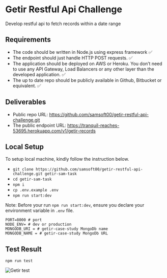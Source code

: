 # Getir Restful Api Challenge
Develop restful api to fetch records within a date range

## Requirements
* The code should be written in Node.js using express framework ✅
* The endpoint should just handle HTTP POST requests. ✅
* The application should be deployed on AWS or Heroku. You don’t need to use any API Gateway, Load Balancers or any other layer than the developed application. ✅
* The up to date repo should be publicly available in Github, Bitbucket or equivalent. ✅

## Deliverables
* Public repo URL: https://github.com/samsoft00/getir-restful-api-challenge.git
* The public endpoint URL: https://tranquil-reaches-53695.herokuapp.com/v1/getir-records

## Local Setup
To setup local machine, kindly follow the instruction below.

- `git clone https://github.com/samsoft00/getir-restful-api-challenge.git getir-sam-task`
- `cd getir-sam-task`
- `npm i`
- `cp .env.example .env`
- `npm run start:dev`

Note: Before your run `npm run start:dev`, ensure you declare your environment variable in `.env` file.

```
PORT=8000 # port
NODE_ENV= # dev or production
MONGODB_URI = # getir-case-study MongoDb name
MONGODB_NAME = # getir-case-study MongoDb URL
```

## Test Result
```
npm run test
```
![Getir test](https://github.com/samsoft00/getir-restful-api-challenge/blob/main/doc/Screenshot2021-01-18.png)